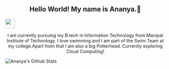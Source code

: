 <h2 align="center">Hello World!
My name is Ananya.👋</h2>
<p align='center'>

<a href="https://www.linkedin.com/in/dwitrisha/"><img height="30" src="https://github.com/stephenajulu/WaylonWalker/blob/main/icon/linkedin.png?raw=true"></a>
</p>


<p align="center">I am currently pursuing my B.tech in Information Technology from Manipal Institute of Technology. I love swimming and I am part of the Swim Team at my college.Apart from that I am also a big Potterhead. Currently exploring Cloud Computing!
</p>

![Ananya's Github Stats](https://github-readme-stats.vercel.app/api?username=AnanyaThapliyal2303&show_icons=true&theme=vue-light)


